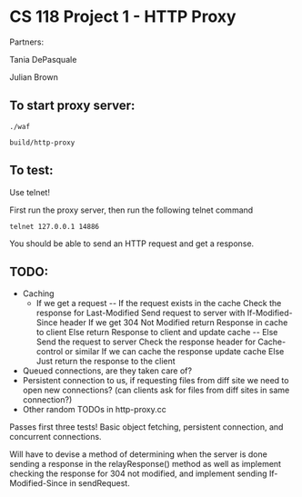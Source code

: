 CS 118 Project 1 - HTTP Proxy
=============================

Partners:

Tania DePasquale

Julian Brown

## To start proxy server:

```
./waf

build/http-proxy
```

## To test:

Use telnet!

First run the proxy server, then run the following telnet command

```
telnet 127.0.0.1 14886
```

You should be able to send an HTTP request and get a response.

## TODO:

* Caching
  - If we get a request
    -- If the request exists in the cache
        Check the response for Last-Modified
        Send request to server with If-Modified-Since header
        If we get 304 Not Modified
          return Response in cache to client
        Else
          return Response to client and update cache
    -- Else
        Send the request to server
        Check the response header for Cache-control or similar
        If we can cache the response
          update cache
        Else
          Just return the response to the client
* Queued connections, are they taken care of?
* Persistent connection to us, if requesting files from diff site we need to open new connections? (can clients ask for files from diff sites in same connection?)
* Other random TODOs in http-proxy.cc

Passes first three tests! Basic object fetching, persistent connection, and concurrent connections.


Will have to devise a method of determining when the server is done sending a response in the relayResponse() method as well as implement checking the
response for 304 not modified, and implement sending If-Modified-Since in sendRequest.


